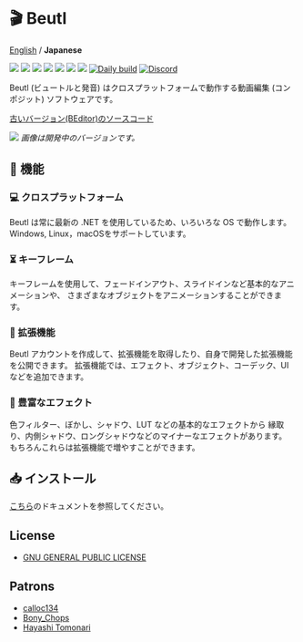 # 🎬 Beutl

[English](README.md) / __Japanese__

![](https://img.shields.io/github/issues/b-editor/beutl)
![](https://img.shields.io/github/forks/b-editor/beutl)
![](https://img.shields.io/github/stars/b-editor/beutl)
![](https://img.shields.io/github/license/b-editor/beutl)
![](https://img.shields.io/github/downloads/b-editor/beutl/total)
![](https://img.shields.io/github/v/release/b-editor/beutl)
![](https://img.shields.io/github/repo-size/b-editor/beutl)
[![Daily build](https://github.com/b-editor/beutl/actions/workflows/daily-build.yml/badge.svg)](https://github.com/b-editor/beutl/actions/workflows/daily-build.yml)
[![Discord](https://img.shields.io/discord/868076100511760385.svg?label=&logo=discord&logoColor=ffffff&color=7389D8&labelColor=6A7EC2)](https://discord.gg/Bm3pnVc928)

Beutl (ビュートルと発音) はクロスプラットフォームで動作する動画編集 (コンポジット) ソフトウェアです。  

[古いバージョン(BEditor)のソースコード](https://github.com/b-editor/beutl/tree/old/develop)

![](https://raw.github.com/b-editor/beutl/main/assets/screenshots/screenshot-light-dark.png)
_画像は開発中のバージョンです。_

## 📖 機能

### 💻 クロスプラットフォーム
Beutl は常に最新の .NET を使用しているため、いろいろな OS で動作します。 Windows, Linux，macOSをサポートしています。

### ⏳ キーフレーム
キーフレームを使用して、フェードインアウト、スライドインなど基本的なアニメーションや、 さまざまなオブジェクトをアニメーションすることができます。

### 🔌 拡張機能
Beutl アカウントを作成して、拡張機能を取得したり、自身で開発した拡張機能を公開できます。 拡張機能では、エフェクト、オブジェクト、コーデック、UIなどを追加できます。

### 🧰 豊富なエフェクト
色フィルター、ぼかし、シャドウ、LUT などの基本的なエフェクトから 縁取り、内側シャドウ、ロングシャドウなどのマイナーなエフェクトがあります。 もちろんこれらは拡張機能で増やすことができます。

## 📥 インストール
[こちら](https://beutl.beditor.net/docs/get-started/install)のドキュメントを参照してください。

## License

- [GNU GENERAL PUBLIC LICENSE](https://github.com/b-editor/beutl/blob/main/LICENSE)

## Patrons

- [calloc134](https://github.com/calloc134)
- [Bony_Chops](https://github.com/BonyChops)
- [Hayashi Tomonari](https://www.patreon.com/user/creators?u=62872137)
